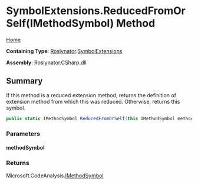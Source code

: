 # SymbolExtensions\.ReducedFromOrSelf\(IMethodSymbol\) Method

[Home](../../../README.md)

**Containing Type**: [Roslynator](../../README.md)\.[SymbolExtensions](../README.md)

**Assembly**: Roslynator\.CSharp\.dll

## Summary

If this method is a reduced extension method, returns the definition of extension method from which this was reduced\. Otherwise, returns this symbol\.

```csharp
public static IMethodSymbol ReducedFromOrSelf(this IMethodSymbol methodSymbol)
```

### Parameters

#### methodSymbol





### Returns

Microsoft\.CodeAnalysis\.[IMethodSymbol](https://docs.microsoft.com/en-us/dotnet/api/microsoft.codeanalysis.imethodsymbol)

